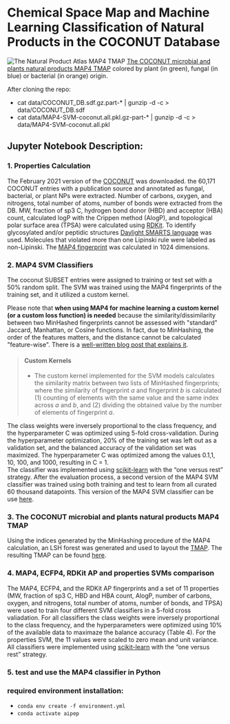 # Chemical Space Map and Machine Learning Classification of Natural Products in the COCONUT Database

![The Natural Product Atlas MAP4 TMAP](https://cloud-new.gdb.tools/s/swpqf2ctk5Jf4n2/preview)
[The COCONUT microbial and plants natural products MAP4 TMAP](https://tm.gdb.tools/map4/coconut_tmap/) colored by plant (in green), fungal (in blue) or bacterial (in orange) origin.

After cloning the repo:
- cat data/COCONUT_DB.sdf.gz.part-* | gunzip -d -c > data/COCONUT_DB.sdf
- cat data/MAP4-SVM-coconut.all.pkl.gz-part-* | gunzip -d -c > data/MAP4-SVM-coconut.all.pkl


## Jupyter Notebook Description:

### 1. Properties Calculation
The February 2021 version of the [COCONUT](https://coconut.naturalproducts.net/) was downloaded. 
the 60,171 COCONUT entries with a publication source and annotated as fungal, bacterial, or plant NPs were extracted. Number of carbons, oxygen, and nitrogens, total number of atoms, number of bonds were extracted from the DB. 
MW, fraction of sp3 C, hydrogen bond donor (HBD) and acceptor (HBA) count, calculated logP with the Crippen method (AlogP), and topological polar surface area (TPSA) were calculated using [RDKit](https://www.rdkit.org/). 
To identify glycosylated and/or peptidic structures [Daylight SMARTS language](https://www.daylight.com/dayhtml/doc/theory/theory.smarts.html) was used. 
Molecules that violated more than one Lipinski rule were labeled as non-Lipinski. 
The [MAP4 fingerprint](https://github.com/reymond-group/map4) was calculated in 1024 dimensions. 


### 2. MAP4 SVM Classifiers
The coconut SUBSET entries were assigned to training or test set with a 50% random split. 
The SVM was trained using the MAP4 fingerprints of the training set, and it utilized a custom kernel.

Please note that **when using MAP4 for machine learning a custom kernel (or a custom loss function) is needed** because the similarity/dissimilarity between two MinHashed fingerprints cannot be assessed with "standard" Jaccard, Manhattan, or Cosine functions. In fact, due to MinHashing, the order of the features matters, and the distance cannot be calculated "feature-wise". There is a [well-written blog post that explains it](https://aksakalli.github.io/2016/03/01/jaccard-similarity-with-minhash.html). 

> #### Custom Kernels 
>- The custom kernel implemented for the SVM models calculates the similarity matrix between two lists of MinHashed fingerprints; where the similarity of fingerprint *a* and fingerprint *b* is calculated (1) counting of elements with the same value and the same index across *a* and *b*, and (2) dividing the obtained value by the number of elements of fingerprint *a*.  
 
The class weights were inversely proportional to the class frequency, and the hyperparameter C was optimized using 5-fold cross-validation. During the hyperparameter optimization, 20% of the training set was left out as a validation set, and the balanced accuracy of the validation set was maximized. The hyperparameter C was optimized among the values 0.1,1, 10, 100, and 1000, resulting in C = 1.  
The classifier was implemented using [scikit-learn](https://scikit-learn.org/) with the “one versus rest” strategy. 
After the evaluation process, a second version of the MAP4 SVM classifier was trained using both training and test to learn from all curated 60 thousand datapoints. This version of the MAP4 SVM classifier can be use [here](https://np-svm-map4.gdb.tools/).


### 3. The COCONUT microbial and plants natural products MAP4 TMAP

Using the indices generated by the MinHashing procedure of the MAP4 calculation, an LSH forest was generated and used to layout the [TMAP](https://github.com/reymond-group/tmap).
The resulting TMAP can be found [here](https://tm.gdb.tools/map4/coconut_tmap/).


### 4. MAP4, ECFP4, RDKit AP and properties SVMs comparison 

The MAP4, ECFP4, and the RDKit AP fingerprints and a set of 11 properties (MW, fraction of sp3 C, HBD and HBA count, AlogP, number of carbons, oxygen, and nitrogens, total number of atoms, number of bonds, and TPSA) were used to train four different SVM classifiers in a 5-fold cross valiadation. For all classifiers the class weights were inversely proportional to the class frequency, and the hyperparameters were optimized using 10% of the available data to maximaze the balance accuracy (Table 4). For the properties SVM, the 11 values were scaled to zero mean and unit variance. All classifiers were implemented using [scikit-learn](https://scikit-learn.org/) with the “one versus rest” strategy. 


### 5. test and use the MAP4 classifier in Python

### required environment installation:
- `conda env create -f environment.yml`
- `conda activate aipep`
